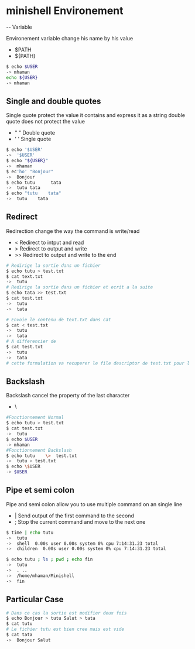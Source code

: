# minishell Environement
--
Variable

Environement variable change his name by his value
 - $PATH
 - ${PATH}

```bash
$ echo $USER
-> mhaman
echo ${USER}
-> mhaman
```

Single and double quotes
---
Single quote protect the value it contains and express it as a string
double quote does not protect the value

- " "	Double quote
- ' '	Single quote

```bash
$ echo '$USER'
->	'$USER'
$ echo "${USER}"
->	mhaman
$ ec'ho' "Bonjour"
->	Bonjour
$ echo tutu      tata
->	tutu tata
$ echo "tutu    tata"
->	tutu    tata
```

Redirect
---
Redirection change the way the command is write/read

- < Redirect to intput and read
- \> Redirect to output and write
- \>> Redirect to output and write to the end

```bash
# Redirige la sortie dans un fichier
$ echo tutu > test.txt
$ cat text.txt
->	tutu
# Redirige la sortie dans un fichier et ecrit a la suite
$ echo tata >> test.txt
$ cat test.txt
->	tutu
->	tata

# Envoie le contenu de text.txt dans cat
$ cat < test.txt
->	tutu
->	tata
# A differencier de
$ cat test.txt
->	tutu
->	tata
# cette formulation va recuperer le file descriptor de test.txt pour l'afficher
```
Backslash
---
Backslash cancel the property of the last character

- \

```bash
#Fonctionnement Normal
$ echo tutu > test.txt
$ cat test.txt
->	tutu
$ echo $USER
-> mhaman
#Fonctionnement Backslash
$ echo tutu    \>  test.txt
->	tutu > test.txt
$ echo \$USER
-> $USER
```

Pipe et semi colon
---
Pipe and semi colon allow you to use multiple command on an single line

- | Send output of the first command to the second
-  ; Stop the current command and move to the next one

```bash
$ time | echo tutu
->	tutu
->	shell  0.00s user 0.00s system 0% cpu 7:14:31.23 total
->	children  0.00s user 0.00s system 0% cpu 7:14:31.23 total

$ echo tutu ; ls ; pwd ; echo fin
->	tutu
->	. ..
->	/home/mhaman/Minishell
->	fin
```

Particular Case
--
```bash
# Dans ce cas la sortie est modifier deux fois
$ echo Bonjour > tutu Salut > tata
$ cat tutu
# Le fichier tutu est bien cree mais est vide
$ cat tata
->	Bonjour Salut
```

